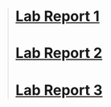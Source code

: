 > # [Lab Report 1](https://jphung101.github.io/cse15l-lab-reports/lab-report-1-week-2.html)
> # [Lab Report 2](https://jphung101.github.io/cse15l-lab-reports/lab-report-2-week-4.html)
> # [Lab Report 3](https://jphung101.github.io/cse15l-lab-reports/lab-report-3-week-6.html)